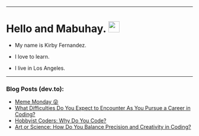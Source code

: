 
<img src="https://komarev.com/ghpvc/?username=kirbygit&style=flat-square&color=blue" alt=""/>

---
<h1>
  Hello and Mabuhay.
  <img src="https://media.giphy.com/media/hvRJCLFzcasrR4ia7z/giphy.gif" width="30px"/>
</h1>

- My name is Kirby Fernandez.

- I love to learn.

- I live in Los Angeles.

---

### Blog Posts (dev.to):
<!-- BLOG-POST-LIST:START -->
- [Meme Monday 😝](https://dev.to/ben/meme-monday-193h)
- [What Difficulties Do You Expect to Encounter As You Pursue a Career in Coding?](https://dev.to/codenewbieteam/what-difficulties-do-you-expect-to-encounter-as-you-pursue-a-career-in-coding-2o1n)
- [Hobbyist Coders: Why Do You Code?](https://dev.to/codenewbieteam/hobbyist-coders-why-do-you-code-457b)
- [Art or Science: How Do You Balance Precision and Creativity in Coding?](https://dev.to/codenewbieteam/art-or-science-how-do-you-balance-precision-and-creativity-in-coding-4hpg)
<!-- BLOG-POST-LIST:END -->
